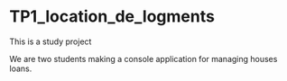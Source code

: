 # TP1_location_de_logments
This is a study project

We are two students making a console application for managing houses loans.
